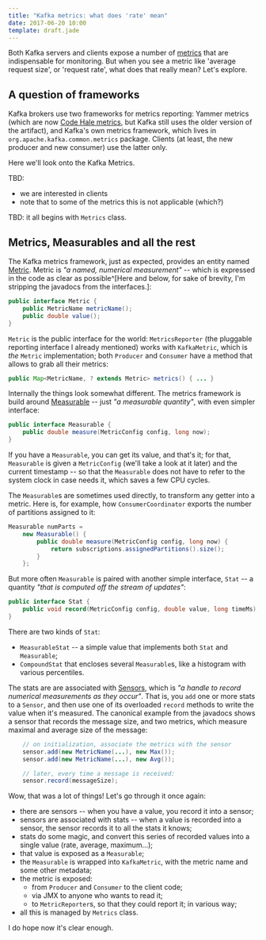 ```yaml
---
title: "Kafka metrics: what does 'rate' mean"
date: 2017-06-20 10:00
template: draft.jade
---
```


Both Kafka servers and clients expose a number of [metrics] that are
indispensable for monitoring. But when you see a metric like 'average request
size', or 'request rate', what does that really mean? Let's explore.

[metrics]: http://kafka.apache.org/documentation.html#monitoring

## A question of frameworks

Kafka brokers use two frameworks for metrics reporting: Yammer
metrics (which are now [Code Hale metrics], but Kafka still
uses the older version of the artifact), and Kafka's own
metrics framework, which lives in `org.apache.kafka.common.metrics`
package. Clients (at least, the new producer and new consumer)
use the latter only.

[Code Hale metrics]: http://metrics.dropwizard.io/

Here we'll look onto the Kafka Metrics.

TBD:
* we are interested in clients
* note that to some of the metrics this is not applicable (which?)

TBD: it all begins with `Metrics` class.

## Metrics, Measurables and all the rest

The Kafka metrics framework, just as expected, provides an entity named
[Metric]. Metric is *"a named, numerical measurement"* -- which is
expressed in the code as clear as possible^[Here and below, for sake of
brevity, I'm stripping the javadocs from the interfaces.]:

```java
public interface Metric {
    public MetricName metricName();
    public double value();
}
```

[Metric]: TBD

`Metric` is the public interface for the world: `MetricsReporter`
(the pluggable reporting interface I already mentioned) works with
`KafkaMetric`, which is *the* `Metric` implementation; both `Producer`
and `Consumer` have a method that allows to grab all their metrics:

```java
public Map<MetricName, ? extends Metric> metrics() { ... }
```

Internally the things look somewhat different. The metrics
framework is build around [Measurable] -- just *"a measurable
quantity"*, with even simpler interface:

```java
public interface Measurable {
    public double measure(MetricConfig config, long now); 
}
```

[Measurable]: TBD

If you have a `Measurable`, you can get its value, and that's it;
for that, `Measurable` is given a `MetricConfig` (we'll take a look
at it later) and the current timestamp -- so that the 
`Measurable` does not have to refer to the system clock in case 
needs it, which saves a few CPU cycles.

The `Measurable`s are sometimes used directly, to transform any
getter into a metric. Here is, for example, how `ConsumerCoordinator`
exports the number of partitions assigned to it:

```java
Measurable numParts =
    new Measurable() {
        public double measure(MetricConfig config, long now) {
            return subscriptions.assignedPartitions().size();
        }
    };
```

But more often `Measurable` is paired with another simple interface,
`Stat` -- a quantity *"that is computed off the stream of updates"*:

```java
public interface Stat {
    public void record(MetricConfig config, double value, long timeMs);
}
```

There are two kinds of `Stat`:
* `MeasurableStat` -- a simple value that implements both 
  `Stat` and `Measurable`;
* `CompoundStat`  that encloses several `Measurable`s,
   like a histogram with various percentiles.

The stats are are associated with [Sensors], which is *"a handle to
record numerical measurements as they occur"*. That is, you `add` one or
more stats to a `Sensor`, and then use one of its overloaded `record`
methods to write the value when it's measured. The canonical example
from the javadocs shows a sensor that records the message size, and two
metrics, which measure maximal and average size of the message:

```java
    // on initialization, associate the metrics with the sensor
    sensor.add(new MetricName(...), new Max());
    sensor.add(new MetricName(...), new Avg());

    // later, every time a message is received:
    sensor.record(messageSize);
```

[Sensors]: TBD

Wow, that was a lot of things! Let's go through it once again:
* there are sensors -- when you have a value, you record it
  into a sensor;
* sensors are associated with stats -- when a value is recorded
  into a sensor, the sensor records it to all the stats it knows;
* stats do some magic, and convert this series of recorded
  values into a single value (rate, average, maximum...);
* that value is exposed as a `Measurable`;
* the `Measurable` is wrapped into `KafkaMetric`, with
  the metric name and some other metadata;
* the metric is exposed:
    * from `Producer` and `Consumer` to the client code;
    * via JMX to anyone who wants to read it;
    * to `MetricReporter`s, so that they could report it;
      in various way;
* all this is managed by `Metrics` class.

I do hope now it's clear enough.
